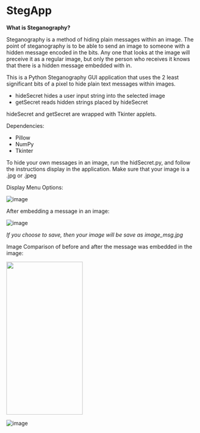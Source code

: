 # StegApp

**What is Steganography?**

Steganography is a method of hiding plain messages within an image. The point of steganography is to be able to send an image to someone with a hidden message encoded in the bits. Any one that looks at the image will preceive it as a regular image, but only the person who receives it knows that there is a hidden message embedded with in.

This is a Python Steganography GUI application that uses the 2 least significant bits of a pixel to hide plain text messages within images.

  - hideSecret hides a user input string into the selected image
  - getSecret reads hidden strings placed by hideSecret

hideSecret and getSecret are wrapped with Tkinter applets. 

Dependencies:

  - Pillow
  - NumPy
  - Tkinter

To hide your own messages in an image, run the hidSecret.py, and follow the instructions display in the application. Make sure that your image is a .jpg or .jpeg

Display Menu Options:

![image](https://user-images.githubusercontent.com/85080576/149425451-7f3585e7-ac75-40fe-a918-329524272d2c.png)

After embedding a message in an image:

![image](https://user-images.githubusercontent.com/85080576/149426114-27921ff4-227a-4fe9-9ac2-ce07d78d1989.png)

_If you choose to save, then your image will be save as image_msg.jpg_

Image Comparison of before and after the message was embedded in the image:


<img src="https://user-images.githubusercontent.com/85080576/149428273-d90cfbe7-e99b-4466-83af-d7792db3cf6e.png." width="200" height="400" />

![image](https://user-images.githubusercontent.com/85080576/149428273-d90cfbe7-e99b-4466-83af-d7792db3cf6e.png)
